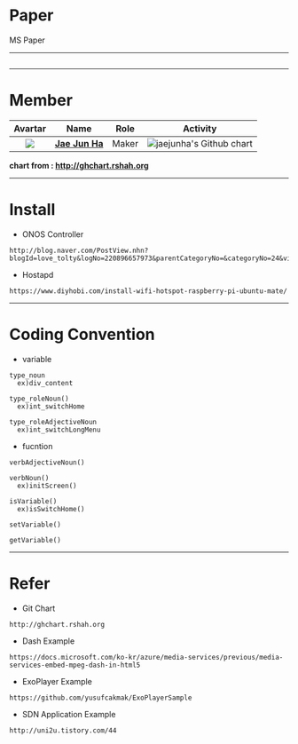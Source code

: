# Paper  

MS Paper

---
<img src="">  

---

# Member  

|                           Avartar                            |                             Name                             | Role  |                           Activity                           |
| :----------------------------------------------------------: | :----------------------------------------------------------: | :---: | :----------------------------------------------------------: |
| <img src="https://avatars1.githubusercontent.com/u/7951335?v=4&s=100"> | <a href = "https://github.com/jaejunha"> **Jae Jun Ha** </a> | Maker | <img src="http://ghchart.rshah.org/jaejunha" alt="jaejunha's Github chart" /> |

 **chart from : http://ghchart.rshah.org**  

---

# Install  

- ONOS Controller  
```
http://blog.naver.com/PostView.nhn?blogId=love_tolty&logNo=220896657973&parentCategoryNo=&categoryNo=24&viewDate=&isShowPopularPosts=false&from=postView
```
- Hostapd
```
https://www.diyhobi.com/install-wifi-hotspot-raspberry-pi-ubuntu-mate/
```

---

# Coding Convention  
- variable  
```
type_noun
  ex)div_content
  
type_roleNoun()
  ex)int_switchHome
  
type_roleAdjectiveNoun
  ex)int_switchLongMenu
```
- fucntion  
```
verbAdjectiveNoun()

verbNoun()
  ex)initScreen()

isVariable()
  ex)isSwitchHome()
  
setVariable()

getVariable()
```

---

# Refer  
- Git Chart  
```
http://ghchart.rshah.org  
```
- Dash Example
```
https://docs.microsoft.com/ko-kr/azure/media-services/previous/media-services-embed-mpeg-dash-in-html5 
```
- ExoPlayer Example
```
https://github.com/yusufcakmak/ExoPlayerSample 
```
- SDN Application Example
```
http://uni2u.tistory.com/44 
```